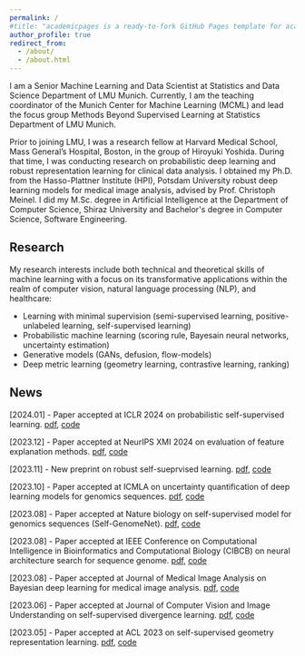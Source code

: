 ```yaml
---
permalink: /
#title: "academicpages is a ready-to-fork GitHub Pages template for academic personal websites"
author_profile: true
redirect_from: 
  - /about/
  - /about.html
---
```


I am a Senior Machine Learning and Data Scientist at Statistics and Data Science Department of LMU Munich. Currently, I am the teaching coordinator of the Munich Center for Machine Learning (MCML) and lead the focus group Methods Beyond Supervised Learning at Statistics Department of LMU Munich. 

Prior to joining LMU, I was a research fellow at Harvard Medical School, Mass General’s Hospital, Boston, in the group of Hiroyuki Yoshida. During that time, I was conducting research on probabilistic deep learning and robust representation learning for clinical data analysis. I obtained my Ph.D. from the Hasso-Plattner Institute (HPI), Potsdam University robust deep learning models for medical image analysis, advised by Prof. Christoph Meinel. I did my M.Sc. degree in Artificial Intelligence at the Department of Computer Science, Shiraz University and Bachelor's degree in Computer Science, Software Engineering.



Research
------
My research interests include both technical and theoretical skills of machine learning with a focus on its transformative applications within the realm of computer vision, natural language processing (NLP), and healthcare:

* Learning with minimal supervision (semi-supervised learning, positive-unlabeled learning, self-supervised learning)
* Probabilistic machine learning (scoring rule, Bayesain neural networks, uncertainty estimation)
* Generative models (GANs, defusion, flow-models)
* Deep metric learning (geometry learning, contrastive learning, ranking)



News
------
[2024.01] - Paper accepted at ICLR 2024 on probabilistic self-supervised learning. [pdf](), [code]()

[2023.12] - Paper accepted at NeurIPS XMI 2024 on evaluation of feature explanation methods. [pdf](), [code]()

[2023.11] - New preprint on robust self-sueprvised learning. [pdf](), [code]()

[2023.10] - Paper accepted at ICMLA on uncertainty quantification of deep learning models for genomics sequences. [pdf](), [code]()

[2023.08] - Paper accepted at Nature biology on self-supervised model for genomics sequences (Self-GenomeNet). [pdf](), [code]()

[2023.08] - Paper accepted at IEEE Conference on Computational Intelligence in Bioinformatics and Computational Biology (CIBCB) on neural architecture search for sequence genome. [pdf](), [code]()

[2023.08] - Paper accepted at Journal of Medical Image Analysis on Bayesian deep learning for medical image analysis. [pdf](), [code]()

[2023.06] - Paper accepted at Journal of Computer Vision and Image Understanding on self-supervised divergence learning. [pdf](), [code]()

[2023.05] - Paper accepted at ACL 2023 on self-supervised geometry representation learning. [pdf](), [code]()


